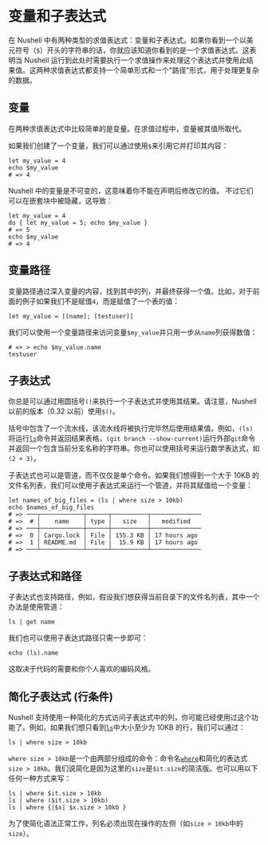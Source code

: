 # 变量和子表达式

在 Nushell 中有两种类型的求值表达式：变量和子表达式。如果你看到一个以美元符号（`$`）开头的字符串的话，你就应该知道你看到的是一个求值表达式。这表明当 Nushell 运行到此处时需要执行一个求值操作来处理这个表达式并使用此结果值。这两种求值表达式都支持一个简单形式和一个"路径"形式，用于处理更复杂的数据。

## 变量

在两种求值表达式中比较简单的是变量。在求值过程中，变量被其值所取代。

如果我们创建了一个变量，我们可以通过使用`$`来引用它并打印其内容：

```nu
let my_value = 4
echo $my_value
# => 4
```

Nushell 中的变量是不可变的，这意味着你不能在声明后修改它的值。
不过它们可以在嵌套块中被隐藏，这导致：

```nu
let my_value = 4
do { let my_value = 5; echo $my_value }
# => 5
echo $my_value
# => 4
```

## 变量路径

变量路径通过深入变量的内容，找到其中的列，并最终获得一个值。比如，对于前面的例子如果我们不是赋值`4`，而是赋值了一个表的值：

```nu
let my_value = [[name]; [testuser]]
```

我们可以使用一个变量路径来访问变量`$my_value`并只用一步从`name`列获得数值：

```nu
# => > echo $my_value.name
testuser
```

## 子表达式

你总是可以通过用圆括号`()`来执行一个子表达式并使用其结果。请注意，Nushell 以前的版本（0.32 以前）使用`$()`。

括号中包含了一个流水线，该流水线将被执行完毕然后使用结果值。例如，`(ls)`将运行[`ls`](/commands/docs/ls.md)命令并返回结果表格，`(git branch --show-current)`运行外部`git`命令并返回一个包含当前分支名称的字符串。你也可以使用括号来运行数学表达式，如`(2 + 3)`。

子表达式也可以是管道，而不仅仅是单个命令。如果我们想得到一个大于 10KB 的文件名列表，我们可以使用子表达式来运行一个管道，并将其赋值给一个变量：

```nu
let names_of_big_files = (ls | where size > 10kb)
echo $names_of_big_files
# => ───┬────────────┬──────┬──────────┬──────────────
# =>  # │    name    │ type │   size   │   modified
# => ───┼────────────┼──────┼──────────┼──────────────
# =>  0 │ Cargo.lock │ File │ 155.3 KB │ 17 hours ago
# =>  1 │ README.md  │ File │  15.9 KB │ 17 hours ago
# => ───┴────────────┴──────┴──────────┴──────────────
```

## 子表达式和路径

子表达式也支持路径，例如，假设我们想获得当前目录下的文件名列表，其中一个办法是使用管道：

```nu
ls | get name
```

我们也可以使用子表达式路径只需一步即可：

```nu
echo (ls).name
```

这取决于代码的需要和你个人喜欢的编码风格。

## 简化子表达式 (行条件)

Nushell 支持使用一种简化的方式访问子表达式中的列，你可能已经使用过这个功能了。例如，如果我们想只看到[`ls`](/commands/docs/ls.md)中大小至少为 10KB 的行，我们可以通过：

```nu
ls | where size > 10kb
```

`where size > 10kb`是一个由两部分组成的命令：命令名[`where`](/commands/docs/where.md)和简化的表达式`size > 10kb`。我们说简化是因为这里的`size`是`$it.size`的简洁版。也可以用以下任何一种方式来写：

```nu
ls | where $it.size > 10kb
ls | where ($it.size > 10kb)
ls | where {|$x| $x.size > 10kb }
```

为了使简化语法正常工作，列名必须出现在操作的左侧（如`size > 10kb`中的`size`）。
